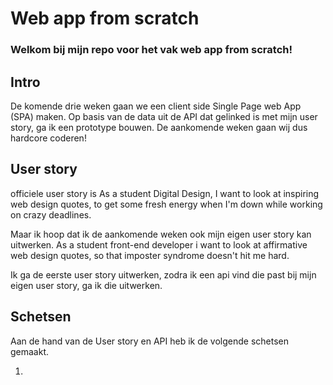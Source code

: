 # Web app from scratch 

### Welkom bij mijn repo voor het vak web app from scratch! 

## Intro 
De komende drie weken gaan we een client side Single Page web App (SPA) maken.
Op basis van de data uit de API dat gelinked is met mijn user story, ga ik een prototype bouwen. 
De aankomende weken gaan wij dus hardcore coderen! 


## User story 
officiele user story is As a student Digital Design, I want to look at inspiring web design quotes, to get some fresh energy when I'm down while working on crazy deadlines.

Maar ik hoop dat ik de aankomende weken ook mijn eigen user story kan uitwerken. 
As a student front-end developer i want to look at affirmative web design quotes, so that imposter syndrome doesn't hit me hard. 

Ik ga de eerste user story uitwerken, zodra ik een api vind die past bij mijn eigen user story, ga ik die uitwerken. 

## Schetsen 
Aan de hand van de User story en API heb ik de volgende schetsen gemaakt. 

1. 
